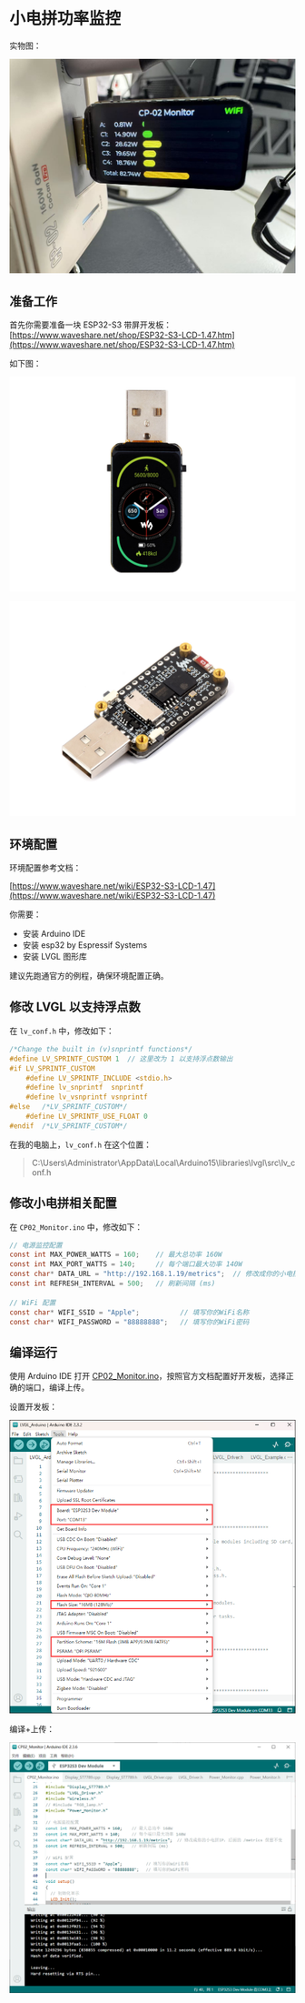 # 小电拼功率监控

实物图：

![](resources/cp02_monitor.jpg)

## 准备工作

首先你需要准备一块 ESP32-S3 带屏开发板：[https://www.waveshare.net/shop/ESP32-S3-LCD-1.47.htm](https://www.waveshare.net/shop/ESP32-S3-LCD-1.47.htm)

如下图：

![](resources/ESP32-S3-LCD-1.47-1.jpg)

![](resources/ESP32-S3-LCD-1.47-5.jpg)

## 环境配置

环境配置参考文档：

[https://www.waveshare.net/wiki/ESP32-S3-LCD-1.47](https://www.waveshare.net/wiki/ESP32-S3-LCD-1.47)

你需要：

* 安装 Arduino IDE
* 安装 esp32 by Espressif Systems
* 安装 LVGL	图形库

建议先跑通官方的例程，确保环境配置正确。

## 修改 LVGL 以支持浮点数

在 `lv_conf.h` 中，修改如下：

```c
/*Change the built in (v)snprintf functions*/
#define LV_SPRINTF_CUSTOM 1  // 这里改为 1 以支持浮点数输出
#if LV_SPRINTF_CUSTOM
    #define LV_SPRINTF_INCLUDE <stdio.h>
    #define lv_snprintf  snprintf
    #define lv_vsnprintf vsnprintf
#else   /*LV_SPRINTF_CUSTOM*/
    #define LV_SPRINTF_USE_FLOAT 0
#endif  /*LV_SPRINTF_CUSTOM*/
```

在我的电脑上，`lv_conf.h` 在这个位置：

> C:\Users\Administrator\AppData\Local\Arduino15\libraries\lvgl\src\lv_conf.h

## 修改小电拼相关配置

在 `CP02_Monitor.ino` 中，修改如下：

```c
// 电源监控配置
const int MAX_POWER_WATTS = 160;    // 最大总功率 160W
const int MAX_PORT_WATTS = 140;     // 每个端口最大功率 140W
const char* DATA_URL = "http://192.168.1.19/metrics";  // 修改成你的小电拼IP，后面的 /metrics 保留不变
const int REFRESH_INTERVAL = 500;   // 刷新间隔 (ms)

// WiFi 配置
const char* WIFI_SSID = "Apple";          // 填写你的WiFi名称
const char* WIFI_PASSWORD = "88888888";   // 填写你的WiFi密码
```

## 编译运行

使用 Arduino IDE 打开 [CP02_Monitor.ino](CP02_Monitor/CP02_Monitor.ino)，按照官方文档配置好开发板，选择正确的端口，编译上传。

设置开发板：

![](resources/ESP32-S3-LCD-1.47-Ar-demo-01.png)

编译+上传：

![](resources/compile_and_upload.png)

